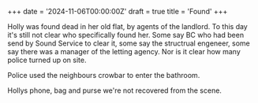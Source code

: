 +++
date = '2024-11-06T00:00:00Z'
draft = true
title = 'Found'
+++

Holly was found dead in her old flat, by agents of the landlord.
To this day it's still not clear who specifically found her.
Some say BC who had been send by Sound Service to clear it, some say the structrual engeneer, some say there was a manager of the letting agency.
Nor is it clear how many police turned up on site.

Police used the neighbours crowbar to enter the bathroom.

Hollys phone, bag and purse we're not recovered from the scene.
